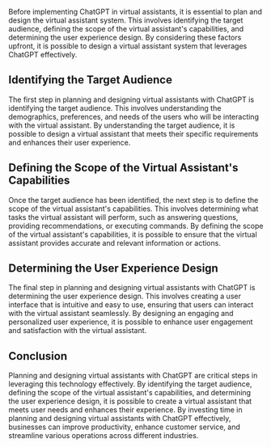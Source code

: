 
Before implementing ChatGPT in virtual assistants, it is essential to plan and design the virtual assistant system. This involves identifying the target audience, defining the scope of the virtual assistant's capabilities, and determining the user experience design. By considering these factors upfront, it is possible to design a virtual assistant system that leverages ChatGPT effectively.

Identifying the Target Audience
-------------------------------

The first step in planning and designing virtual assistants with ChatGPT is identifying the target audience. This involves understanding the demographics, preferences, and needs of the users who will be interacting with the virtual assistant. By understanding the target audience, it is possible to design a virtual assistant that meets their specific requirements and enhances their user experience.

Defining the Scope of the Virtual Assistant's Capabilities
----------------------------------------------------------

Once the target audience has been identified, the next step is to define the scope of the virtual assistant's capabilities. This involves determining what tasks the virtual assistant will perform, such as answering questions, providing recommendations, or executing commands. By defining the scope of the virtual assistant's capabilities, it is possible to ensure that the virtual assistant provides accurate and relevant information or actions.

Determining the User Experience Design
--------------------------------------

The final step in planning and designing virtual assistants with ChatGPT is determining the user experience design. This involves creating a user interface that is intuitive and easy to use, ensuring that users can interact with the virtual assistant seamlessly. By designing an engaging and personalized user experience, it is possible to enhance user engagement and satisfaction with the virtual assistant.

Conclusion
----------

Planning and designing virtual assistants with ChatGPT are critical steps in leveraging this technology effectively. By identifying the target audience, defining the scope of the virtual assistant's capabilities, and determining the user experience design, it is possible to create a virtual assistant that meets user needs and enhances their experience. By investing time in planning and designing virtual assistants with ChatGPT effectively, businesses can improve productivity, enhance customer service, and streamline various operations across different industries.
